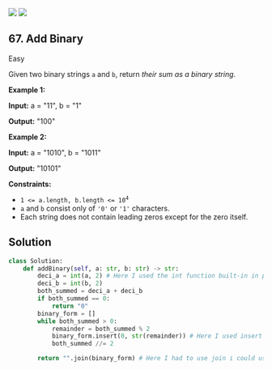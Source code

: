 [![](https://img.shields.io/github/stars/LeetCode-in-Python/LeetCode-in-Python?label=Stars&style=flat-square)](https://github.com/LeetCode-in-Python/LeetCode-in-Python)
[![](https://img.shields.io/github/forks/LeetCode-in-Python/LeetCode-in-Python?label=Fork%20me%20on%20GitHub%20&style=flat-square)](https://github.com/LeetCode-in-Python/LeetCode-in-Python/fork)

## 67\. Add Binary

Easy

Given two binary strings `a` and `b`, return _their sum as a binary string_.

**Example 1:**

**Input:** a = "11", b = "1"

**Output:** "100" 

**Example 2:**

**Input:** a = "1010", b = "1011"

**Output:** "10101" 

**Constraints:**

*   <code>1 <= a.length, b.length <= 10<sup>4</sup></code>
*   `a` and `b` consist only of `'0'` or `'1'` characters.
*   Each string does not contain leading zeros except for the zero itself.

## Solution

```python
class Solution:
    def addBinary(self, a: str, b: str) -> str:
        deci_a = int(a, 2) # Here I used the int function built-in in python and set the base to be 2 so it knows which base it is
        deci_b = int(b, 2)
        both_summed = deci_a + deci_b
        if both_summed == 0:
            return "0"
        binary_form = []
        while both_summed > 0:
            remainder = both_summed % 2
            binary_form.insert(0, str(remainder)) # Here I used insert so I could insert at first index so i wouldnt have to reverse it
            both_summed //= 2

        return "".join(binary_form) # Here I had to use join i could use print beacause leetcodes expects returned value so I use "" as seperator and joined the variable
```